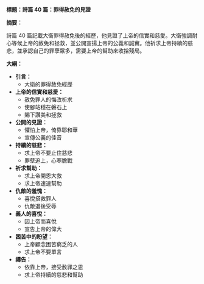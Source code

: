 **標題：詩篇 40 篇：罪得赦免的見證**

**摘要：**

詩篇 40 篇記載大衛罪得赦免後的經歷，他見證了上帝的信實和慈愛。大衛強調耐心等候上帝的赦免和拯救，並公開宣揚上帝的公義和誠實。他祈求上帝持續的慈悲，並承認自己的罪孽眾多，需要上帝的幫助來收拾殘局。

**大綱：**

* **引言：**
    * 大衛的罪得赦免經歷
* **上帝的信實和慈愛：**
    * 赦免罪人的悔改祈求
    * 使腳站穩在磐石上
    * 賜下讚美和拯救
* **公開的見證：**
    * 懼怕上帝，倚靠耶和華
    * 宣傳公義的佳音
* **持續的慈悲：**
    * 求上帝不要止住慈悲
    * 罪孽追上，心寒膽戰
* **祈求幫助：**
    * 求上帝開恩大救
    * 求上帝速速幫助
* **仇敵的羞愧：**
    * 喜悅搭救罪人
    * 仇敵退後受辱
* **義人的喜悅：**
    * 因上帝而喜悅
    * 宣告上帝的偉大
* **困苦中的盼望：**
    * 上帝顧念困苦窮乏的人
    * 求上帝不要單言
* **禱告：**
    * 依靠上帝，接受赦罪之恩
    * 求上帝持續的慈悲和幫助
